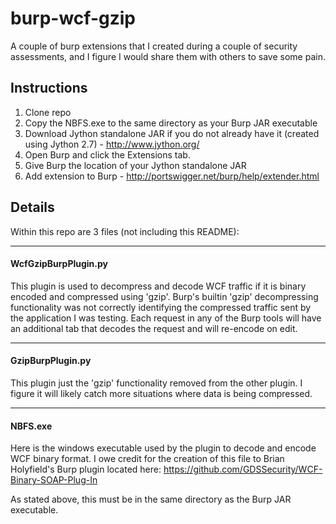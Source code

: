 # burp-wcf-gzip


A couple of burp extensions that I created during a couple of security assessments, and I figure I would share them with others to save some pain.

## Instructions

1. Clone repo
2. Copy the NBFS.exe to the same directory as your Burp JAR executable
3. Download Jython standalone JAR if you do not already have it (created using Jython 2.7) - http://www.jython.org/
4. Open Burp and click the Extensions tab.
5. Give Burp the location of your Jython standalone JAR
5. Add extension to Burp - http://portswigger.net/burp/help/extender.html


## Details

Within this repo are 3 files (not including this README):

***

#### WcfGzipBurpPlugin.py
This plugin is used to decompress and decode WCF traffic if it is binary encoded and compressed using 'gzip'.  Burp's builtin 'gzip' decompressing functionality was not correctly identifying the compressed traffic sent by the application I was testing. Each request in any of the Burp tools will have an additional tab that decodes the request and will re-encode on edit.

***

#### GzipBurpPlugin.py
This plugin just the 'gzip' functionality removed from the other plugin. I figure it will likely catch more situations where data is being compressed.

***

#### NBFS.exe
Here is the windows executable used by the plugin to decode and encode WCF binary format. I owe credit for the creation of this file to Brian Holyfield's Burp plugin located here: https://github.com/GDSSecurity/WCF-Binary-SOAP-Plug-In

As stated above, this must be in the same directory as the Burp JAR executable.
